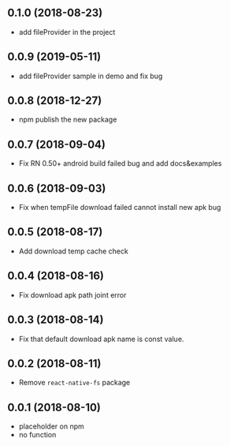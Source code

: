 ## 0.1.0 (2018-08-23)

* add fileProvider in the project

## 0.0.9 (2019-05-11)

* add fileProvider sample in demo and fix bug

## 0.0.8 (2018-12-27)

* npm publish the new package

## 0.0.7 (2018-09-04)

* Fix RN 0.50+ android build failed bug and add docs&examples

## 0.0.6 (2018-09-03)

* Fix when tempFile download failed cannot install new apk bug

## 0.0.5 (2018-08-17)

* Add download temp cache check

## 0.0.4 (2018-08-16)

* Fix download apk path joint error

## 0.0.3 (2018-08-14)

* Fix that default download apk name is const value.

## 0.0.2 (2018-08-11)

* Remove `react-native-fs` package

## 0.0.1 (2018-08-10)

* placeholder on npm
* no function
